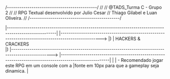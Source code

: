 /*--------------------------------------------*/
//
//      @TADS_Turma C - Grupo 2
//
//      RPG Textual desenvolvido por Julio Cesar
//      Thiago Gilabel e Luan Oliveira.
//
/*--------------------------------------------*/


|------------------------------------------------------------------------------------------------------|
|-------------------------------------------------------------------------------------------------->
|)
|   HACKERS & CRACKERS   
|)
|-------------------------------------------------------------------------------------------------->
|------------------------------------------------------------------------------------------------------|
|
| 	- Recomendado jogar este RPG em um console com a 
|fonte em 10px para que a gameplay seja dinamica.
|	
